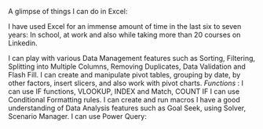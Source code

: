 A glimpse of things I can do in Excel:

I have used Excel for an immense amount of time in the last six to seven years: 
In school, at work and also while taking more than 20 courses on Linkedin. 

I can play with various Data Management features such as Sorting, Filtering, Splitting into Multiple Columns, Removing Duplicates, Data Validation and Flash Fill.
I can create and manipulate pivot tables, grouping by date, by other factors, insert slicers, and also work with pivot charts. 
*Functions* : I can use IF functions, VLOOKUP, INDEX and Match, COUNT IF
I can use Conditional Formatting rules. 
I can create and run macros
I have a good understanding of Data Analysis features such as Goal Seek, using Solver, Scenario Manager. 
I can use Power Query: 
